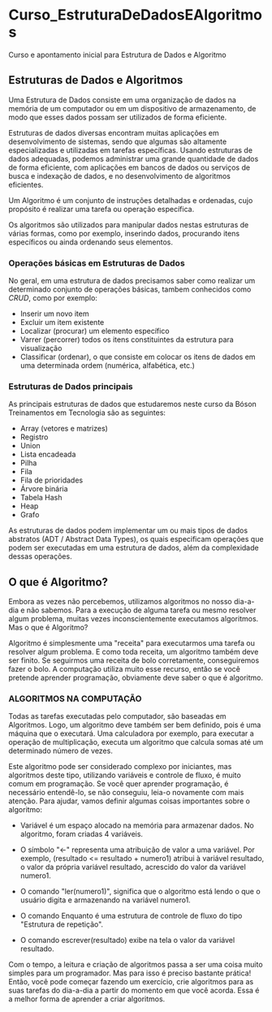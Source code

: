 # Curso_EstruturaDeDadosEAlgoritmos

Curso e apontamento inicial para Estrutura de Dados e Algoritmo

## Estruturas de Dados e Algoritmos

Uma Estrutura de Dados consiste em uma organização de dados na memória de um computador ou em um dispositivo de armazenamento, de modo que esses dados possam ser utilizados de forma eficiente.

Estruturas de dados diversas encontram muitas aplicações em desenvolvimento de sistemas, sendo que algumas são altamente especializadas e utilizadas em tarefas específicas. Usando estruturas de dados adequadas, podemos administrar uma grande quantidade de dados de forma eficiente, com aplicações em bancos de dados ou serviços de busca e indexação de dados, e no desenvolvimento de algoritmos eficientes.

Um Algoritmo é um conjunto de instruções detalhadas e ordenadas, cujo propósito é realizar uma tarefa ou operação específica.

Os algoritmos são utilizados para manipular dados nestas estruturas de várias formas, como por exemplo, inserindo dados, procurando itens específicos ou ainda ordenando seus elementos.

### Operações básicas em Estruturas de Dados

No geral, em uma estrutura de dados precisamos saber como realizar um determinado conjunto de operações básicas, tambem conhecidos como *CRUD*, como por exemplo:

- Inserir um novo item
- Excluir um item existente
- Localizar (procurar) um elemento específico
- Varrer (percorrer) todos os itens constituintes da estrutura para visualização
- Classificar (ordenar), o que consiste em colocar os itens de dados em uma determinada ordem (numérica, alfabética, etc.)

### Estruturas de Dados principais

As principais estruturas de dados que estudaremos neste curso da Bóson Treinamentos em Tecnologia são as seguintes:

- Array (vetores e matrizes)
- Registro
- Union
- Lista encadeada
- Pilha
- Fila
- Fila de prioridades
- Árvore binária
- Tabela Hash
- Heap
- Grafo

As estruturas de dados podem implementar um ou mais tipos de dados abstratos (ADT / Abstract Data Types), os quais especificam operações que podem ser executadas em uma estrutura de dados, além da complexidade dessas operações.

## O que é Algoritmo?

Embora as vezes não percebemos, utilizamos algoritmos no nosso dia-a-dia e não sabemos. Para a execução de alguma tarefa ou mesmo resolver algum problema, muitas vezes inconscientemente executamos algoritmos. Mas o que é Algoritmo?

Algoritmo é simplesmente uma "receita" para executarmos uma tarefa ou resolver algum problema. E como toda receita, um algoritmo também deve ser finito. Se seguirmos uma receita de bolo corretamente, conseguiremos fazer o bolo. A computação utiliza muito esse recurso, então se você pretende aprender programação, obviamente deve saber o que é algoritmo.

### ALGORITMOS NA COMPUTAÇÃO

Todas as tarefas executadas pelo computador, são baseadas em Algoritmos. Logo, um algoritmo deve também ser bem definido, pois é uma máquina que o executará. Uma calculadora por exemplo, para executar a operação de multiplicação, executa um algoritmo que calcula somas até um determinado número de vezes. 

Este algoritmo pode ser considerado complexo por iniciantes, mas algoritmos deste tipo, utilizando variáveis e controle de fluxo, é muito comum em programação. Se você quer aprender programação, é necessário entendê-lo, se não conseguiu, leia-o novamente com mais atenção. Para ajudar, vamos definir algumas coisas importantes sobre o algoritmo:

- Variável é um espaço alocado na memória para armazenar dados. No algoritmo, foram criadas 4 variáveis.

- O símbolo "<-" representa uma atribuição de valor a uma variável. Por exemplo, (resultado <= resultado + numero1) atribui à variável resultado, o valor da própria variável resultado, acrescido do valor da variável numero1.

- O comando "ler(numero1)", significa que o algoritmo está lendo o que o usuário digita e armazenando na variável numero1.

- O comando Enquanto é uma estrutura de controle de fluxo do tipo "Estrutura de repetição".

- O comando escrever(resultado) exibe na tela o valor da variável resultado.

Com o tempo, a leitura e criação de algoritmos passa a ser uma coisa muito simples para um programador. Mas para isso é preciso bastante prática! Então, você pode começar fazendo um exercício, crie algoritmos para as suas tarefas do dia-a-dia a partir do momento em que você acorda. Essa é a melhor forma de aprender a criar algoritmos.
